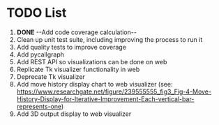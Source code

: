 # TODO List

1. __DONE__ --Add code coverage calculation--
2. Clean up unit test suite, including improving the process to run it
3. Add quality tests to improve coverage
4. Add pycallgraph
5. Add REST API so visualizations can be done on web
6. Replicate Tk visualizer functionality in web
7. Deprecate Tk visualizer
8. Add move history display chart to web visualizer (see: https://www.researchgate.net/figure/239555555_fig3_Fig-4-Move-History-Display-for-Iterative-Improvement-Each-vertical-bar-represents-one)
9. Add 3D output display to web visualizer
